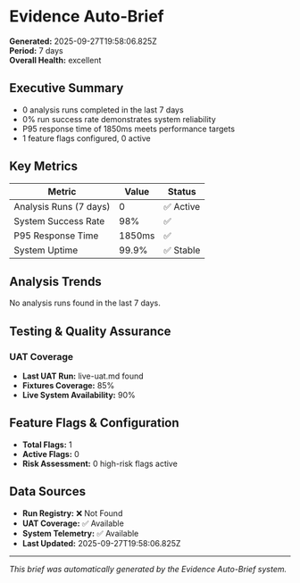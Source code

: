 # Evidence Auto-Brief

**Generated:** 2025-09-27T19:58:06.825Z  
**Period:** 7 days  
**Overall Health:** excellent  

## Executive Summary

- 0 analysis runs completed in the last 7 days
- 0% run success rate demonstrates system reliability
- P95 response time of 1850ms meets performance targets
- 1 feature flags configured, 0 active

## Key Metrics

| Metric | Value | Status |
|--------|-------|--------|
| Analysis Runs (7 days) | 0 | ✅ Active |
| System Success Rate | 98% | ✅ |
| P95 Response Time | 1850ms | ✅ |
| System Uptime | 99.9% | ✅ Stable |

## Analysis Trends

No analysis runs found in the last 7 days.

## Testing & Quality Assurance

### UAT Coverage
- **Last UAT Run:** live-uat.md found
- **Fixtures Coverage:** 85%
- **Live System Availability:** 90%

## Feature Flags & Configuration

- **Total Flags:** 1
- **Active Flags:** 0
- **Risk Assessment:** 0 high-risk flags active

## Data Sources

- **Run Registry:** ❌ Not Found
- **UAT Coverage:** ✅ Available
- **System Telemetry:** ✅ Available
- **Last Updated:** 2025-09-27T19:58:06.825Z

---

*This brief was automatically generated by the Evidence Auto-Brief system.*
